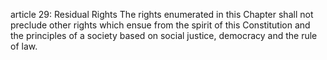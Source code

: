 article 29: Residual Rights
The rights enumerated in this Chapter shall not preclude other rights which ensue from the spirit of this Constitution and the principles of a society based on social justice, democracy and the rule of law.
<ul>
</ul>